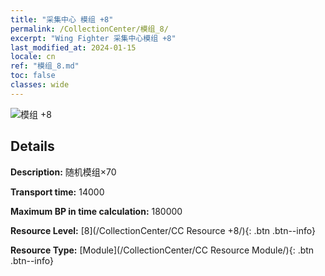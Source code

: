 ```yaml
---
title: "采集中心 模组 +8"
permalink: /CollectionCenter/模组_8/
excerpt: "Wing Fighter 采集中心模组 +8"
last_modified_at: 2024-01-15
locale: cn
ref: "模组_8.md"
toc: false
classes: wide
---
```



![模组 +8](/images/cc/CC_Module_5.png)

## Details

  **Description:** 随机模组×70

  **Transport time:** 14000

  **Maximum BP in time calculation:** 180000

  **Resource Level:** [8](/CollectionCenter/CC Resource +8/){: .btn .btn--info}

  **Resource Type:** [Module](/CollectionCenter/CC Resource Module/){: .btn .btn--info}

